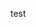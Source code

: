 <!--
 * @Description: 页面描述
 * @Author: yangshuwen
 * @Date: 2022-07-05 19:00:46
 * @LastEditors: yanshuwen
 * @astEditTime: Do not edit
-->
test